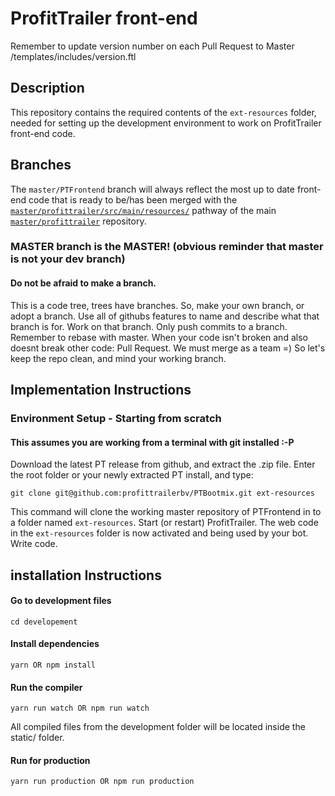 # ProfitTrailer front-end 

Remember to update version number on each Pull Request to Master /templates/includes/version.ftl

## Description
This repository contains the required contents of the ```ext-resources``` folder, needed for setting up the development environment to work on ProfitTrailer front-end code.

## Branches
The ```master/PTFrontend``` branch will always reflect the most up to date front-end code that is ready to be/has been merged with the 
[```master/profittrailer/src/main/resources/```](https://github.com/profittrailerbv/profittrailer/tree/master/src/main/resources) pathway of the main [```master/profittrailer```](https://github.com/profittrailerbv/profittrailer) repository.
### MASTER branch is the MASTER! (obvious reminder that master is not your dev branch)
#### Do not be afraid to make a branch. 
This is a code tree, trees have branches. So, make your own branch, or adopt a branch. 
Use all of githubs features to name and describe what that branch is for. 
Work on that branch. 
Only push commits to a branch. 
Remember to rebase with master. 
When your code isn't broken and also doesnt break other code: Pull Request. 
We must merge as a team =) So let's keep the repo clean, and mind your working branch. 


## Implementation Instructions
### Environment Setup - Starting from scratch
#### This assumes you are working from a terminal with git installed :-P
Download the latest PT release from github, and extract the .zip file.
Enter the root folder or your newly extracted PT install, and type:
```
git clone git@github.com:profittrailerbv/PTBootmix.git ext-resources
```
This command will clone the working master repository of PTFrontend in to a folder named ```ext-resources```.
Start (or restart) ProfitTrailer. The web code in the ```ext-resources``` folder is now activated and being used by your bot.
Write code.

## installation Instructions

#### Go to development files
```
cd developement
```

#### Install dependencies
```
yarn OR npm install
```

#### Run the compiler
```
yarn run watch OR npm run watch
```

All compiled files from the development folder will be located inside the static/ folder.

#### Run for production
```
yarn run production OR npm run production
```
